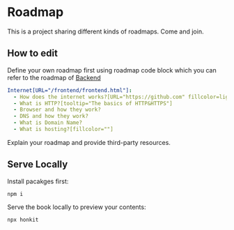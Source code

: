 # Roadmap

This is a project sharing different kinds of roadmaps. Come and join.

## How to edit

Define your own roadmap first using roadmap code block which you can refer to the roadmap of [Backend](backend/backend.md)

```yaml
Internet[URL="/frontend/frontend.html"]:
  - How does the internet works?[URL="https://github.com" fillcolor=lightpink]
  - What is HTTP?[tooltip="The basics of HTTP&HTTPS"]
  - Browser and how they work?
  - DNS and how they work?
  - What is Domain Name?
  - What is hosting?[fillcolor=""]
```

Explain your roadmap and provide third-party resources.

## Serve Locally

Install pacakges first:
```shell
npm i
```

Serve the book locally to preview your contents:
```shell 
npx honkit
```


